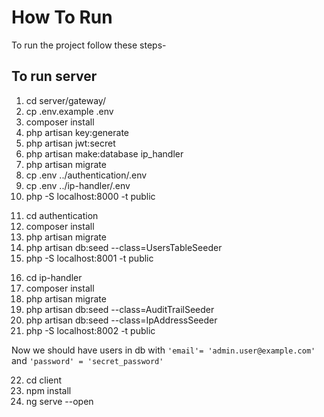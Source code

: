 # How To Run

To run the project follow these steps-

## To run server

1. cd server/gateway/
2. cp .env.example .env
3. composer install
4. php artisan key:generate
5. php artisan jwt:secret
6. php artisan make:database ip_handler
7. php artisan migrate
8. cp .env ../authentication/.env
9. cp .env ../ip-handler/.env
10. php -S localhost:8000 -t public

<!-- Move to "authentication" microservice -->
11. cd authentication
12. composer install
13. php artisan migrate
14. php artisan db:seed --class=UsersTableSeeder
15. php -S localhost:8001 -t public

<!-- Move to "ip-handler" microservice -->
16. cd ip-handler
17. composer install
18. php artisan migrate
19. php artisan db:seed --class=AuditTrailSeeder
20. php artisan db:seed --class=IpAddressSeeder
21. php -S localhost:8002 -t public

Now we should have users in db with `'email'= 'admin.user@example.com'` and `'password' = 'secret_password'`

<!-- Move to "angular" -->
22. cd client
23. npm install
24. ng serve --open
